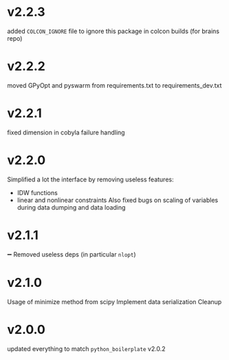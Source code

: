# v2.2.3

added `COLCON_IGNORE` file to ignore this package in colcon builds (for brains repo)

# v2.2.2

moved GPyOpt and pyswarm from requirements.txt to requirements_dev.txt

# v2.2.1

fixed dimension in cobyla failure handling

# v2.2.0

Simplified a lot the interface by removing useless features:
- IDW functions
- linear and nonlinear constraints
Also fixed bugs on scaling of variables during data dumping and data loading

# v2.1.1

:heavy_minus_sign: Removed useless deps (in particular `nlopt`)

# v2.1.0

Usage of minimize method from scipy
Implement data serialization
Cleanup
# v2.0.0

updated everything to match `python_boilerplate` v2.0.2
